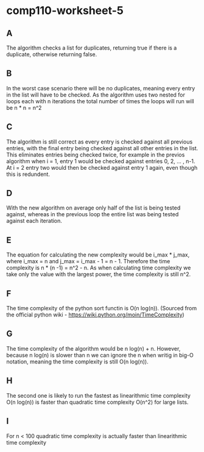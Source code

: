 # comp110-worksheet-5
## A
The algorithm checks a list for duplicates, returning true if there is a duplicate, otherwise returning false.

## B
In the worst case scenario there will be no duplicates, meaning every entry in the list will have to be checked. As the algorithm uses two nested for loops each with n iterations the total number of times the loops will run will be n * n = n^2

## C
The algorithm is still correct as every entry is checked against all previous entries, with the final entry being checked against all other entries in the list. This eliminates entries being checked twice, for example in the previos algorithm when i = 1, entry 1 would be checked against entries 0, 2, ... , n-1. At i = 2 entry two would then be checked against entry 1 again, even though this is redundent.

## D
With the new algorithm on average only half of the list is being tested against, whereas in the previous loop the entire list was being tested against each iteration.

## E
The equation for calculating the new complexity would be i_max * j_max, where i_max = n and j_max = i_max - 1 = n - 1. Therefore the time complexity is n * (n -1) = n^2 - n. As when calculating time complexity we take only the value with the largest power, the time complexity is still n^2.

## F
The time complexity of the python sort functin is O(n log(n)). (Sourced from the official python wiki - https://wiki.python.org/moin/TimeComplexity)

## G
The time complexity of the algorithm would be n log(n) + n. However, because n log(n) is slower than n we can ignore the n when writig in big-O notation, meaning the time complexity is still O(n log(n)).

## H
The second one is likely to run the fastest as linearithmic time complexity O(n log(n)) is faster than quadratic time complexity O(n^2) for large lists.

## I
For n < 100 quadratic time complexity is actually faster than linearithmic time complexity
